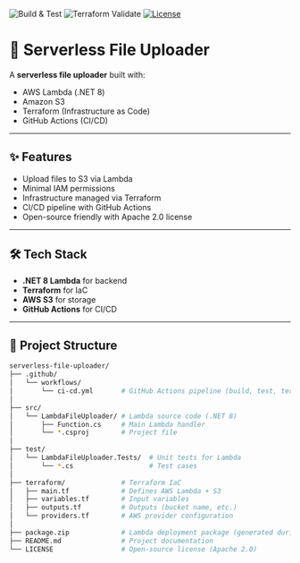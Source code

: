 ![Build & Test](https://github.com/hpkhariprasad/serverless-file-uploader/actions/workflows/ci-cd.yml/badge.svg?branch=main&event=push&job=build-test)
![Terraform Validate](https://github.com/hpkhariprasad/serverless-file-uploader/actions/workflows/ci-cd.yml/badge.svg?branch=main&event=push&job=terraform-validate)
[![License](https://img.shields.io/badge/License-Apache%202.0-blue.svg)](#-license)

# 🚀 Serverless File Uploader

A **serverless file uploader** built with:
- AWS Lambda (.NET 8)
- Amazon S3
- Terraform (Infrastructure as Code)
- GitHub Actions (CI/CD)

---

## ✨ Features
- Upload files to S3 via Lambda
- Minimal IAM permissions
- Infrastructure managed via Terraform
- CI/CD pipeline with GitHub Actions
- Open-source friendly with Apache 2.0 license

---

## 🛠️ Tech Stack
- **.NET 8 Lambda** for backend
- **Terraform** for IaC
- **AWS S3** for storage
- **GitHub Actions** for CI/CD

---

## 📂 Project Structure

```bash
serverless-file-uploader/
├── .github/
│   └── workflows/
│       └── ci-cd.yml       # GitHub Actions pipeline (build, test, terraform validate)
│
├── src/
│   └── LambdaFileUploader/ # Lambda source code (.NET 8)
│       ├── Function.cs     # Main Lambda handler
│       └── *.csproj        # Project file
│
├── test/
│   └── LambdaFileUploader.Tests/  # Unit tests for Lambda
│       └── *.cs                   # Test cases
│
├── terraform/              # Terraform IaC
│   ├── main.tf             # Defines AWS Lambda + S3
│   ├── variables.tf        # Input variables
│   ├── outputs.tf          # Outputs (bucket name, etc.)
│   └── providers.tf        # AWS provider configuration
│
├── package.zip             # Lambda deployment package (generated during build)
├── README.md               # Project documentation
└── LICENSE                 # Open-source license (Apache 2.0)

